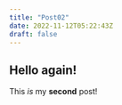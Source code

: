 ```yaml
---
title: "Post02"
date: 2022-11-12T05:22:43Z
draft: false
---
```

## Hello again! ##
This *is* my **second** post!
